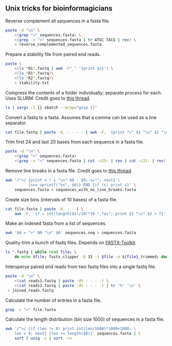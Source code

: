 Unix tricks for bioinformagicians
---------------------------------

Reverse complement all sequences in a fasta file.

```bash
paste -d "\n" \
    <(grep ">" sequences.fasta) \
    <(grep -v ">" sequences.fasta | tr ATGC TACG | rev) \
    > reverse_complemented_sequences.fasta
```

Prepare a stability file from paired end reads.

```bash
paste \
    <(ls *R1*.fastq | awk -F"_" '{print $1}') \
    <(ls *R1*.fastq)\
    <(ls *R2*.fastq)\
    > stability.txt
```

Compress the contents of a folder individually; separate process for each. Uses SLURM. Credit goes to <a href="https://stackoverflow.com/questions/29810186/is-there-a-one-liner-for-submitting-many-jobs-to-slurm-similar-to-lsf" target="_blank">this thread</a>.

```bash
ls | xargs -I {} sbatch --wrap="gzip {}"
```

Convert a fastq to a fasta. Assumes that a comma can be used as a line separator.

```bash
cat file.fastq | paste -d, - - - - | awk -F, '{print ">" $1 "\n" $2 "\n"}' > file.fasta
```

Trim first 24 and last 20 bases from each sequence in a fasta file.

```bash
paste -d "\n" \
    <(grep ">" sequences.fasta)
    <(grep -v ">" sequences.fasta | cut -c25- | rev | cut -c21- | rev)
```

Remove line breaks in a fasta file. Credit goes to <a href="https://stackoverflow.com/questions/15857088/remove-line-breaks-in-a-fasta-file" target="_blank">this thread</a>.

```bash
awk '/^>/ {print s ? s "\n" $0 : $0; s=""; next} \
          {s=s sprintf("%s", $0)} END {if (s) print s}' \
    sequences.fasta > sequences_with_no_line_breaks.fasta
```

Create size bins (intervals of 10 bases) of a fasta file.

```bash
cat file.fasta | paste -d, - - | \
    awk -F, '{f = int(length($2)/10)*10 ".fas"; print $1 "\n" $2 > f}'
```

Make an indexed fasta from a list of sequences.

```bash
awk '$0 = ">" NR "\n" $0' sequences.seq > sequences.fasta
```

Quality-trim a bunch of fastq files. Depends on <a href="http://hannonlab.cshl.edu/fastx_toolkit/" target="_blank">FASTX-Toolkit</a>.

```bash
ls *.fastq | while read file; \
    do echo $file; fastx_clipper -Q 33 -i $file -o ${file}_trimmed; done
```

Intersperse paired end reads from two fastq files into a single fastq file.

```bash
paste -d "\n" \
    <(cat reads1.fastq | paste -d% - - - -) \
    <(cat reads2.fastq | paste -d% - - - -) | tr '%' '\n' \
 > joined_reads.fastq
```

Calculate the number of entries in a fasta file.

```bash
grep -c ">" file.fasta
```

Calculate the length distribution (bin size 1000) of sequences in a fasta file.

```bash
awk '/^>/ {if (len != 0) print int(len/1000)*1000+1000; \
    len = 0; next} {len += length($0)}' sequences.fasta | \
    sort | uniq -c | sort -rn
```
